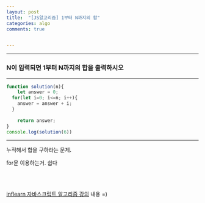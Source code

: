 ```yaml
---
layout: post
title:  "[JS알고리즘] 1부터 N까지의 합"
categories: algo 
comments: true


---
```






---

### N이 입력되면 1부터 N까지의 합을 출력하시오

---

~~~javascript
function solution(n){
	let answer = 0;
  for(let i=0; i<=n; i++){
    answer = answer + i;
  }
	
	return answer;
}
console.log(solution(6))
~~~





---

누적해서 합을 구하라는 문제.

for문 이용하는거. 쉽다

<br>

<br>

[inflearn 자바스크립트 알고리즘 강의](https://www.inflearn.com/course/%EC%9E%90%EB%B0%94%EC%8A%A4%ED%81%AC%EB%A6%BD%ED%8A%B8-%EC%95%8C%EA%B3%A0%EB%A6%AC%EC%A6%98-%EB%AC%B8%EC%A0%9C%ED%92%80%EC%9D%B4/dashboard) 내용 =)